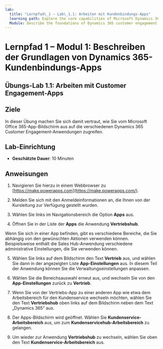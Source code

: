 ```yaml
---
lab:
  title: "Lernpfad\_1 – Lab\_1.1: Arbeiten mit Kundenbindungs-Apps"
  learning path: Explore the core capabilities of Microsoft Dynamics 365 customer engagement apps
  Module: Describe the foundations of Dynamics 365 customer engagement apps
---
```


Lernpfad 1 – Modul 1: Beschreiben der Grundlagen von Dynamics 365-Kundenbindungs-Apps
========================

## Übungs-Lab 1.1: Arbeiten mit Customer Engagement-Apps 

## Ziele

In dieser Übung machen Sie sich damit vertraut, wie Sie vom Microsoft Office 365-App-Bildschirm aus auf die verschiedenen Dynamics 365 Customer Engagement-Anwendungen zugreifen.   


## Lab-Einrichtung

  - **Geschätzte Dauer**: 10 Minuten

## Anweisungen

1. Navigieren Sie hierzu in einem Webbrowser zu [https://make.powerapps.com](https://make.powerapps.com/). 

2. Melden Sie sich mit den Anmeldeinformationen an, die Ihnen von der Kursleitung zur Verfügung gestellt wurden. 

3. Wählen Sie links im Navigationsbereich die Option **Apps** aus. 

4. Öffnen Sie in der Liste der **Apps** die Anwendung **Vertriebshub**. 

Wenn Sie sich in einer App befinden, gibt es verschiedene Bereiche, die Sie abhängig von den gewünschten Aktionen verwenden können. Beispielsweise enthält die Sales Hub-Anwendung verschiedene administrative Einstellungen, die Sie verwenden können.

5. Wählen Sie links auf dem Bildschirm den Text **Vertrieb** aus, und wählen Sie dann in der angezeigten Liste **App-Einstellungen** aus. In diesem Teil der Anwendung können Sie die Verwaltungseinstellungen anpassen.

6. Wählen Sie die Bereichsauswahl erneut aus, und wechseln Sie von den **App-Einstellungen** zurück zu **Vertrieb**.

7. Wenn Sie von der Vertriebs-App zu einer anderen App wie etwa dem Arbeitsbereich für den Kundenservice wechseln möchten, wählen Sie den Text **Vertriebshub** oben links auf dem Bildschirm neben dem Text „Dynamics 365“ aus.

8. Der Apps-Bildschirm wird geöffnet. Wählen Sie **Kundenservice-Arbeitsbereich** aus, um zum **Kundenservicehub-Arbeitsbereich** zu gelangen.

9. Um wieder zur Anwendung **Vertriebshub** zu wechseln, wählen Sie oben den Text **Kundenservice-Arbeitsbereich** aus.

 

